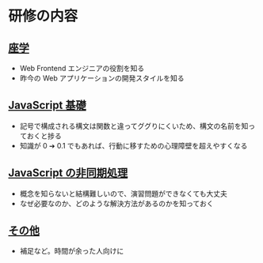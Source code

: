 # 研修の内容

## [座学](./practical)

- Web Frontend エンジニアの役割を知る
- 昨今の Web アプリケーションの開発スタイルを知る

## [JavaScript 基礎](./es2015_handson)

- 記号で構成される構文は関数と違ってググりにくいため、構文の名前を知っておくと捗る
- 知識が 0 ➔ 0.1 でもあれば、行動に移すための心理障壁を超えやすくなる

## [JavaScript の非同期処理](./async_handson)

- 概念を知らないと結構難しいので、演習問題ができなくても大丈夫
- なぜ必要なのか、どのような解決方法があるのかを知っておく

## [その他](./others)

- 補足など。時間が余った人向けに
